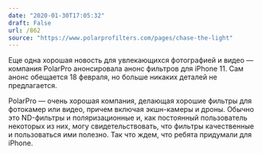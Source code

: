 ```yaml
---
date: "2020-01-30T17:05:32"
draft: False
url: /862
source: "https://www.polarprofilters.com/pages/chase-the-light"
---
```


Еще одна хорошая новость для увлекающихся фотографией и видео — компания PolarPro анонсировала анонс фильтров для iPhone 11. Сам анонс обещается 18 февраля, но больше никаких деталей не предлагается. 

PolarPro — очень хорошая компания, делающая хорошие фильтры для фотокамер или видео, причем включая экшн-камеры и дроны. Обычно это ND-фильтры и поляризационные и, как постоянный пользователь некоторых из них, могу свидетельствовать, что фильтры качественные и пользоваться ими полезно. Так что ждем, что ребята придумали для iPhone.
